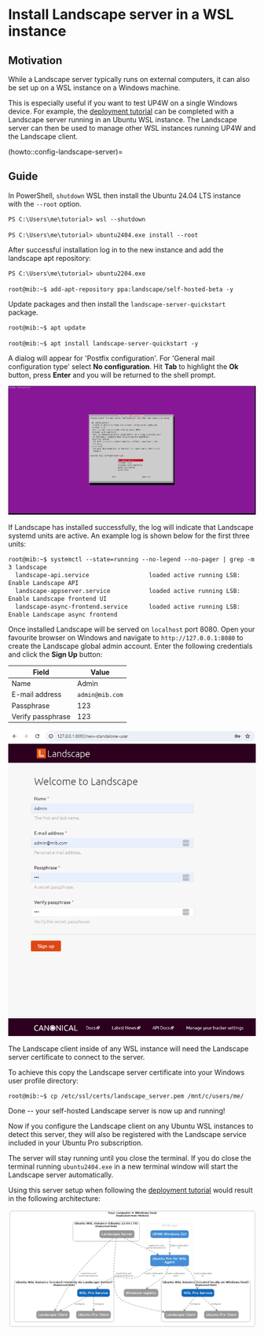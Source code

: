 # Install Landscape server in a WSL instance

## Motivation

While a Landscape server typically runs on external computers, it can also be
set up on a WSL instance on a Windows machine.

This is especially useful if you want to test UP4W on a single Windows device.
For example, the [deployment tutorial](../tutorial/deployment) can be completed with a Landscape
server running in an Ubuntu WSL instance. The Landscape server can then be used
to manage other WSL instances running UP4W and the Landscape client.

(howto::config-landscape-server)=
## Guide

In PowerShell, `shutdown` WSL then install the Ubuntu 24.04 LTS instance with
the `--root` option.

```text
PS C:\Users\me\tutorial> wsl --shutdown

PS C:\Users\me\tutorial> ubuntu2404.exe install --root
```

After successful installation log in to the new instance and add the landscape
apt repository:


```text
PS C:\Users\me\tutorial> ubuntu2204.exe

root@mib:~$ add-apt-repository ppa:landscape/self-hosted-beta -y

```

Update packages and then install the `landscape-server-quickstart` package.

```text
root@mib:~$ apt update

root@mib:~$ apt install landscape-server-quickstart -y
```

A dialog will appear for 'Postfix configuration'. For 'General mail
configuration type' select **No configuration**. Hit **Tab** to highlight the
**Ok** button, press **Enter** and you will be returned to the shell prompt.

![Setting no Postfix configuration](./assets/postfix-config.png)

If Landscape has installed successfully, the log will indicate that Landscape
systemd units are active. An example log is shown below for the first three
units:

```text
root@mib:~$ systemctl --state=running --no-legend --no-pager | grep -m 3 landscape
  landscape-api.service                 loaded active running LSB: Enable Landscape API
  landscape-appserver.service           loaded active running LSB: Enable Landscape frontend UI
  landscape-async-frontend.service      loaded active running LSB: Enable Landscape async frontend
```

Once installed Landscape will be served on `localhost` port 8080. Open your
favourite browser on Windows and navigate to `http://127.0.0.1:8080` to create
the Landscape global admin account. Enter the following credentials and click
the **Sign Up** button:

| Field             | Value           |
| ----------------- | --------------- |
| Name              | Admin           |
| E-mail address    | `admin@mib.com` |
| Passphrase        | 123             |
| Verify passphrase | 123             |

![New Landscape admin account creation](./assets/new-standalone-user.png)

The Landscape client inside of any WSL instance will need the Landscape server
certificate to connect to the server.

To achieve this copy the Landscape server certificate into your Windows user
profile directory:

```text
root@mib:~$ cp /etc/ssl/certs/landscape_server.pem /mnt/c/users/me/
```

Done -- your self-hosted Landscape server is now up and running!

Now if you configure the Landscape client on any Ubuntu WSL instances to detect
this server, they will also be registered with the Landscape service included
in your Ubuntu Pro subscription.

The server will stay running until you close the terminal. If you do close the
terminal running `ubuntu2404.exe` in a new terminal window will start the
Landscape server automatically.

Using this server setup when following the [deployment tutorial](../tutorial/deployment) would
result in the following architecture:

![architecture diagram showing management of WSL instances from a WSL instance on a single machine using Landscape and Ubuntu Pro for WSL](../diagrams/structurizr-Tutorial.png) 


